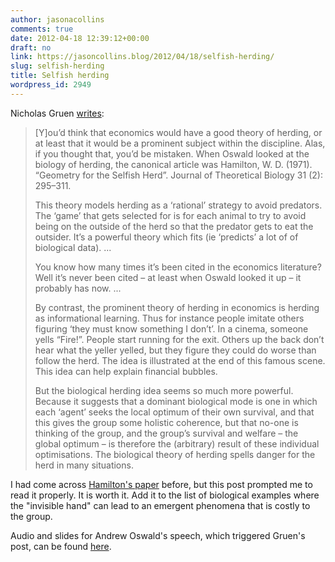 ```yaml
---
author: jasonacollins
comments: true
date: 2012-04-18 12:39:12+00:00
draft: no
link: https://jasoncollins.blog/2012/04/18/selfish-herding/
slug: selfish-herding
title: Selfish herding
wordpress_id: 2949
---
```


Nicholas Gruen [writes](http://clubtroppo.com.au/2012/03/18/herding-part-one/):


<blockquote>[Y]ou’d think that economics would have a good theory of herding, or at least that it would be a prominent subject within the discipline. Alas, if you thought that, you’d be mistaken. When Oswald looked at the biology of herding, the canonical article was Hamilton, W. D. (1971). “Geometry for the Selfish Herd”. Journal of Theoretical Biology 31 (2): 295–311.

This theory models herding as a ‘rational’ strategy to avoid predators. The ‘game’ that gets selected for is for each animal to try to avoid being on the outside of the herd so that the predator gets to eat the outsider. It’s a powerful theory which fits (ie ‘predicts’ a lot of of biological data). ...

You know how many times it’s been cited in the economics literature? Well it’s never been cited – at least when Oswald looked it up – it probably has now. ...

By contrast, the prominent theory of herding in economics is herding as informational learning. Thus for instance people imitate others figuring ‘they must know something I don’t’. In a cinema, someone yells “Fire!”. People start running for the exit. Others up the back don’t hear what the yeller yelled, but they figure they could do worse than follow the herd. The idea is illustrated at the end of this famous scene. This idea can help explain financial bubbles.

But the biological herding idea seems so much more powerful. Because it suggests that a dominant biological mode is one in which each ‘agent’ seeks the local optimum of their own survival, and that this gives the group some holistic coherence, but that no-one is thinking of the group, and the group’s survival and welfare – the global optimum – is therefore the (arbitrary) result of these individual optimisations. The biological theory of herding spells danger for the herd in many situations.</blockquote>


I had come across [Hamilton's paper](http://dx.doi.org/10.1016/0022-5193(71)90189-5) before, but this post prompted me to read it properly. It is worth it. Add it to the list of biological examples where the "invisible hand" can lead to an emergent phenomena that is costly to the group.

Audio and slides for Andrew Oswald's speech, which triggered Gruen's post, can be found [here](http://rse.anu.edu.au/news_events/gruen_lectures.php).
